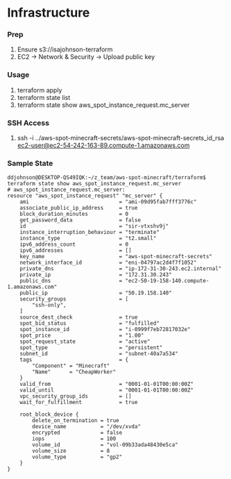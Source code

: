 # Infrastructure

### Prep
1. Ensure s3://isajohnson-terraform
1. EC2 -> Network & Security -> Upload public key

### Usage
1. terraform apply
1. terraform state list
1. terraform state show aws_spot_instance_request.mc_server

### SSH Access
1. ssh -i ../aws-spot-minecraft-secrets/aws-spot-minecraft-secrets_id_rsa ec2-user@ec2-54-242-163-89.compute-1.amazonaws.com

### Sample State
```
ddjohnson@DESKTOP-QS49IQK:~/z_team/aws-spot-minecraft/terraform$ terraform state show aws_spot_instance_request.mc_server
# aws_spot_instance_request.mc_server:
resource "aws_spot_instance_request" "mc_server" {
    ami                             = "ami-09d95fab7fff3776c"
    associate_public_ip_address     = true
    block_duration_minutes          = 0
    get_password_data               = false
    id                              = "sir-vtxshv9j"
    instance_interruption_behaviour = "terminate"
    instance_type                   = "t2.small"
    ipv6_address_count              = 0
    ipv6_addresses                  = []
    key_name                        = "aws-spot-minecraft-secrets"
    network_interface_id            = "eni-04797ac2d4f7f1052"
    private_dns                     = "ip-172-31-30-243.ec2.internal"
    private_ip                      = "172.31.30.243"
    public_dns                      = "ec2-50-19-158-140.compute-1.amazonaws.com"
    public_ip                       = "50.19.158.140"
    security_groups                 = [
        "ssh-only",
    ]
    source_dest_check               = true
    spot_bid_status                 = "fulfilled"
    spot_instance_id                = "i-0999f7eb72817032e"
    spot_price                      = "1.00"
    spot_request_state              = "active"
    spot_type                       = "persistent"
    subnet_id                       = "subnet-40a7a534"
    tags                            = {
        "Component" = "Minecraft"
        "Name"      = "CheapWorker"
    }
    valid_from                      = "0001-01-01T00:00:00Z"
    valid_until                     = "0001-01-01T00:00:00Z"
    vpc_security_group_ids          = []
    wait_for_fulfillment            = true

    root_block_device {
        delete_on_termination = true
        device_name           = "/dev/xvda"
        encrypted             = false
        iops                  = 100
        volume_id             = "vol-09b33ada48430e5ca"
        volume_size           = 8
        volume_type           = "gp2"
    }
}
```